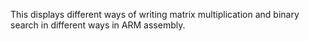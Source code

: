 This displays different ways of writing matrix multiplication and binary search in different ways in ARM assembly.
